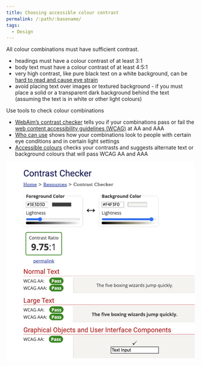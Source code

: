 ```yaml
---
title: Choosing accessible colour contrast
permalink: /:path/:basename/
tags:
  - Design
---
```

All colour combinations must have sufficient contrast. 

* headings must have a colour contrast of at least 3:1
* body text must have a colour contrast of at least 4:5:1
* very high contrast, like pure black text on a white background, can be [hard to read and cause eye strain](https://uxmovement.com/content/why-you-should-never-use-pure-black-for-text-or-backgrounds/)
* avoid placing text over images or textured background - if you must place a solid or a transparent dark background behind the text (assuming the text is in white or other light colours) 

Use tools to check colour combinations

* [WebAim’s contrast checker](https://webaim.org/resources/contrastchecker/) tells you if your combinations pass or fail the [web content accessibility guidelines (WCAG)](https://www.w3.org/WAI/standards-guidelines/wcag/) at AA and AAA
* [Who can use](https://www.whocanuse.com/) shows how your combinations look to people with certain eye conditions and in certain light settings
* [Accessible colours](https://accessible-colors.com/) checks your contrasts and suggests alternate text or background colours that will pass WCAG AA and AAA

![Contrast checker](/src/assets/images/image3.png)